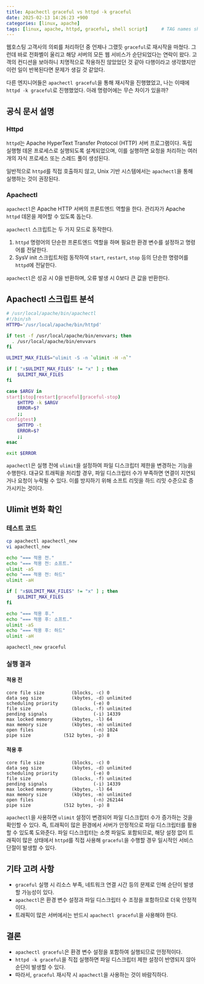 ```yaml
---
title: Apachectl graceful vs httpd -k graceful
date: 2025-02-13 14:26:23 +900
categories: [linux, apache]
tags: [linux, apache, httpd, graceful, shell script]     # TAG names should always be lowercase
---
```



웹호스팅 고객사의 의뢰를 처리하던 중 언제나 그랬듯 `graceful`로 재시작을 마쳤다. 그런데 바로 전화벨이 울리고 해당 서버의 모든 웹 서비스가 순단되었다는 연락이 왔다. 고객의 컨디션을 보아하니 치명적으로 작용하진 않았었던 것 같아 다행이라고 생각했지만 이런 일이 반복된다면 문제가 생길 것 같았다.

다른 엔지니어들은 `apachectl graceful`을 통해 재시작을 진행했었고, 나는 이때에 `httpd -k graceful`로 진행했었다. 아래 명령어에는 무슨 차이가 있을까?

## 공식 문서 설명

### Httpd

`httpd`는 Apache HyperText Transfer Protocol (HTTP) 서버 프로그램이다. 독립 실행형 데몬 프로세스로 실행되도록 설계되었으며, 이를 실행하면 요청을 처리하는 여러 개의 자식 프로세스 또는 스레드 풀이 생성된다.

일반적으로 `httpd`를 직접 호출하지 않고, Unix 기반 시스템에서는 `apachectl`을 통해 실행하는 것이 권장된다.

### Apachectl

`apachectl`은 Apache HTTP 서버의 프론트엔드 역할을 한다. 관리자가 Apache `httpd` 데몬을 제어할 수 있도록 돕는다.

`apachectl` 스크립트는 두 가지 모드로 동작한다.
1. `httpd` 명령어의 단순한 프론트엔드 역할을 하며 필요한 환경 변수를 설정하고 명령어를 전달한다.
2. SysV init 스크립트처럼 동작하여 `start`, `restart`, `stop` 등의 단순한 명령어를 `httpd`에 전달한다.

`apachectl`은 성공 시 0을 반환하며, 오류 발생 시 0보다 큰 값을 반환한다.

## Apachectl 스크립트 분석

```sh
# /usr/local/apache/bin/apachectl
#!/bin/sh
HTTPD='/usr/local/apache/bin/httpd'

if test -f /usr/local/apache/bin/envvars; then
  . /usr/local/apache/bin/envvars
fi

ULIMIT_MAX_FILES="ulimit -S -n `ulimit -H -n`"

if [ "x$ULIMIT_MAX_FILES" != "x" ] ; then
    $ULIMIT_MAX_FILES
fi

case $ARGV in
start|stop|restart|graceful|graceful-stop)
    $HTTPD -k $ARGV
    ERROR=$?
    ;;
configtest)
    $HTTPD -t
    ERROR=$?
    ;;
esac

exit $ERROR
```

`apachectl`은 실행 전에 `ulimit`을 설정하여 파일 디스크립터 제한을 변경하는 기능을 수행한다. 대규모 트래픽을 처리할 경우, 파일 디스크립터 수가 부족하면 연결이 지연되거나 요청이 누락될 수 있다. 이를 방지하기 위해 소프트 리밋을 하드 리밋 수준으로 증가시키는 것이다.

## Ulimit 변화 확인

### 테스트 코드

```sh
cp apachectl apachectl_new
vi apachectl_new

echo "=== 적용 전."
echo "=== 적용 전: 소프트."
ulimit -aS
echo "=== 적용 전: 하드"
ulimit -aH

if [ "x$ULIMIT_MAX_FILES" != "x" ] ; then
    $ULIMIT_MAX_FILES
fi

echo "=== 적용 후."
echo "=== 적용 후: 소프트."
ulimit -aS
echo "=== 적용 후: 하드"
ulimit -aH

apachectl_new graceful
```

### 실행 결과

#### 적용 전
```
core file size          (blocks, -c) 0
data seg size           (kbytes, -d) unlimited
scheduling priority             (-e) 0
file size               (blocks, -f) unlimited
pending signals                 (-i) 14339
max locked memory       (kbytes, -l) 64
max memory size         (kbytes, -m) unlimited
open files                      (-n) 1024
pipe size            (512 bytes, -p) 8
```

#### 적용 후
```
core file size          (blocks, -c) 0
data seg size           (kbytes, -d) unlimited
scheduling priority             (-e) 0
file size               (blocks, -f) unlimited
pending signals                 (-i) 14339
max locked memory       (kbytes, -l) 64
max memory size         (kbytes, -m) unlimited
open files                      (-n) 262144
pipe size            (512 bytes, -p) 8
```

`apachectl`을 사용하면 `ulimit` 설정이 변경되어 파일 디스크립터 수가 증가하는 것을 확인할 수 있다. 즉, 트래픽이 많은 환경에서 서버가 안정적으로 파일 디스크립터를 활용할 수 있도록 도와준다. 파일 디스크립터는 소켓 파일도 포함되므로, 해당 설정 없이 트래픽이 많은 상태에서 `httpd`를 직접 사용해 `graceful`을 수행할 경우 일시적인 서비스 단절이 발생할 수 있다.

## 기타 고려 사항

- `graceful` 실행 시 리소스 부족, 네트워크 연결 시간 등의 문제로 인해 순단이 발생할 가능성이 있다.
- `apachectl`은 환경 변수 설정과 파일 디스크립터 수 조정을 포함하므로 더욱 안정적이다.
- 트래픽이 많은 서버에서는 반드시 `apachectl graceful`을 사용해야 한다.

## 결론

- `apachectl graceful`은 환경 변수 설정을 포함하여 실행되므로 안정적이다.
- `httpd -k graceful`을 직접 실행하면 파일 디스크립터 제한 설정이 반영되지 않아 순단이 발생할 수 있다.
- 따라서, `graceful` 재시작 시 `apachectl`을 사용하는 것이 바람직하다.

